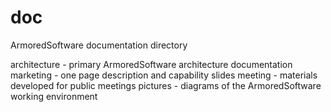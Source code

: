 doc
===

ArmoredSoftware documentation directory

architecture - primary ArmoredSoftware architecture documentation
marketing - one page description and capability slides
meeting - materials developed for public meetings
pictures - diagrams of the ArmoredSoftware working environment

